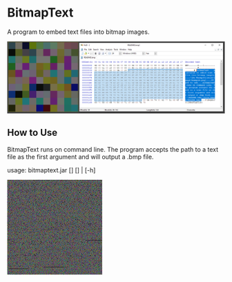 # BitmapText

A program to embed text files into bitmap images.

![An Example](docs/image/example.png)

## How to Use

BitmapText runs on command line. The program accepts the path to a text file as the first argument and will output a .bmp file.

usage: bitmaptext.jar <text-file-path> \[<bmp-file-path>\] \[<width>\] | \[-h\]

![alice.bmp](docs/image/alice.bmp)
